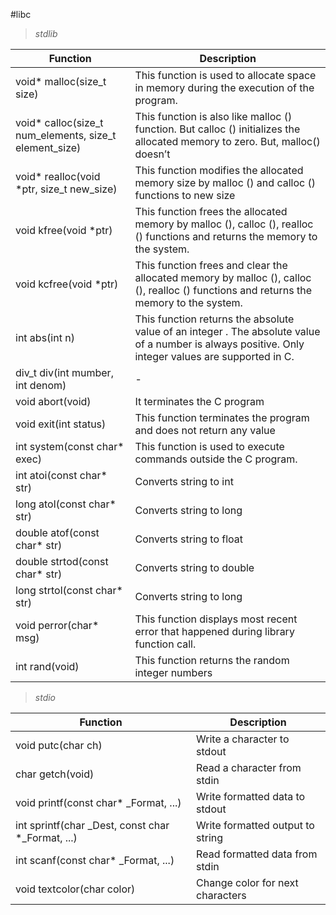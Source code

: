 #libc
> *stdlib*

| Function | Description |
|-|-|
| void* malloc(size_t size) |	This function is used to allocate space in memory during the execution of the program. |
| void* calloc(size_t num_elements, size_t element_size) | This function is also like malloc () function. But calloc () initializes the allocated memory to zero. But, malloc() doesn’t |
| void* realloc(void *ptr, size_t new_size) | This function modifies the allocated memory size by malloc () and calloc () functions to new size |
| void kfree(void *ptr) | This function frees the allocated memory by malloc (), calloc (), realloc () functions and returns the memory to the system. |
| void kcfree(void *ptr) | This function frees and clear the allocated memory by malloc (), calloc (), realloc () functions and returns the memory to the system. |
| int abs(int n) | This function returns the absolute value of an integer . The absolute value of a number is always positive. Only integer values are supported in C. |
| div_t div(int mumber, int denom) | - |
| void abort(void) | It terminates the C program |
| void exit(int status) | This function terminates the program and does not return any value |
| int system(const char* exec) |This function is used to execute commands outside the C program. |
| int atoi(const char* str) |	Converts string to int |
| long atol(const char* str) |	Converts string to long |
| double atof(const char* str) |	Converts string to float |
| double strtod(const char* str) | Converts string to double |
| long strtol(const char* str) | Converts string to long |
| void perror(char* msg) | This function displays most recent error that happened during library function call. |
| int rand(void) | This function returns the random integer numbers |

> *stdio*

| Function | Description |
|-|-|
| void putc(char ch) | Write a character to stdout | 
| char getch(void) | Read a character from stdin |
| void printf(const char* _Format, ...) | Write formatted data to stdout |
| int sprintf(char _Dest, const char *_Format, ...) | Write formatted output to string |
| int scanf(const char* _Format, ...) | Read formatted data from stdin |
| void textcolor(char color) | Change color for next characters |
